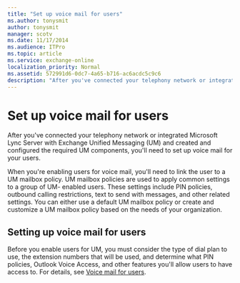 ```yaml
---
title: "Set up voice mail for users"
ms.author: tonysmit
author: tonysmit
manager: scotv
ms.date: 11/17/2014
ms.audience: ITPro
ms.topic: article
ms.service: exchange-online
localization_priority: Normal
ms.assetid: 572991d6-0dc7-4a65-b716-ac6acdc5c9c6
description: "After you've connected your telephony network or integrated Microsoft Lync Server with Exchange Unified Messaging (UM) and created and configured the required UM components, you'll need to set up voice mail for your users."
---
```


# Set up voice mail for users

After you've connected your telephony network or integrated Microsoft Lync Server with Exchange Unified Messaging (UM) and created and configured the required UM components, you'll need to set up voice mail for your users. 
  
 When you're enabling users for voice mail, you'll need to link the user to a UM mailbox policy. UM mailbox policies are used to apply common settings to a group of UM- enabled users. These settings include PIN policies, outbound calling restrictions, text to send with messages, and other related settings. You can either use a default UM mailbox policy or create and customize a UM mailbox policy based on the needs of your organization. 
  
## Setting up voice mail for users

Before you enable users for UM, you must consider the type of dial plan to use, the extension numbers that will be used, and determine what PIN policies, Outlook Voice Access, and other features you'll allow users to have access to. For details, see [Voice mail for users](voice-mail-for-users.md).
  

